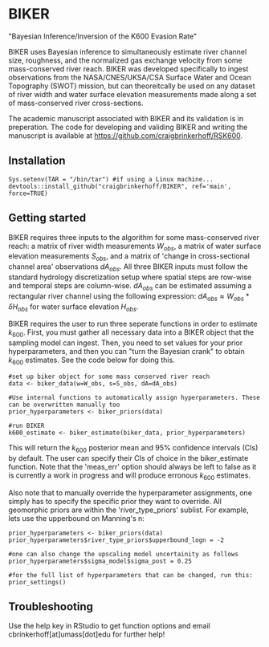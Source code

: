 # BIKER
"Bayesian Inference/Inversion of the K600 Evasion Rate"

BIKER uses Bayesian inference to simultaneously estimate river channel size, roughness, and the normalized gas exchange velocity from some mass-conserved river reach. BIKER was developed specifically to ingest observations from the NASA/CNES/UKSA/CSA Surface Water and Ocean Topography (SWOT) mission, but can theoreitcally be used on any dataset of river width and water surface elevation measurements made along a set of mass-conserved river cross-sections.

The academic manuscript associated with BIKER and its validation is in preperation. The code for developing and validing BIKER and writing the manuscript is available at https://github.com/craigbrinkerhoff/RSK600.


## Installation
```
Sys.setenv(TAR = "/bin/tar") #if using a Linux machine...
devtools::install_github("craigbrinkerhoff/BIKER", ref='main', force=TRUE)
```

## Getting started
BIKER requires three inputs to the algorithm for some mass-conserved river reach: a matrix of river width measurements $W_{obs}$, a matrix of water surface elevation measurements $S_{obs}$, and a matrix of 'change in cross-sectional channel area' observations $dA_{obs}$. All three BIKER inputs must follow the standard hydrology discretization setup where spatial steps are row-wise and temporal steps are column-wise. $dA_{obs}$ can be estimated assuming a rectangular river channel using the following expression: $dA_{obs}\approx W_{obs}* \delta H_{obs}$ for water surface elevation $H_{obs}$.

BIKER requires the user to run three seperate functions in order to estimate $k_{600}$. First, you must gather all necessary data into a BIKER object that the sampling model can ingest. Then, you need to set values for your prior hyperparameters, and then you can "turn the Bayesian crank" to obtain $k_{600}$ estimates. See the code below for doing this.

```
#set up biker object for some mass conserved river reach
data <- biker_data(w=W_obs, s=S_obs, dA=dA_obs)

#Use internal functions to automatically assign hyperparameters. These can be overwritten manually too
prior_hyperparameters <- biker_priors(data)

#run BIKER
k600_estimate <- biker_estimate(biker_data, prior_hyperparameters)
```
This will return the $k_{600}$ posterior mean and 95% confidence intervals (CIs) by default. The user can specify their CIs of choice in the biker_estimate function. Note that the 'meas_err' option should always be left to false as it is currently a work in progress and will produce erronous $k_{600}$ estimates.

Also note that to manually override the hyperparameter assignments, one simply has to specify the specific prior they want to override. All geomorphic priors are within the 'river_type_priors' sublist. For example, lets use the upperbound on Manning's n:
```
prior_hyperparameters <- biker_priors(data)
prior_hyperparameters$river_type_priors$upperbound_logn = -2

#one can also change the upscaling model uncertainity as follows
prior_hyperparameters$sigma_model$sigma_post = 0.25

#for the full list of hyperparameters that can be changed, run this:
prior_settings()
```

## Troubleshooting
Use the help key in RStudio to get function options and email cbrinkerhoff[at]umass[dot]edu for further help!
